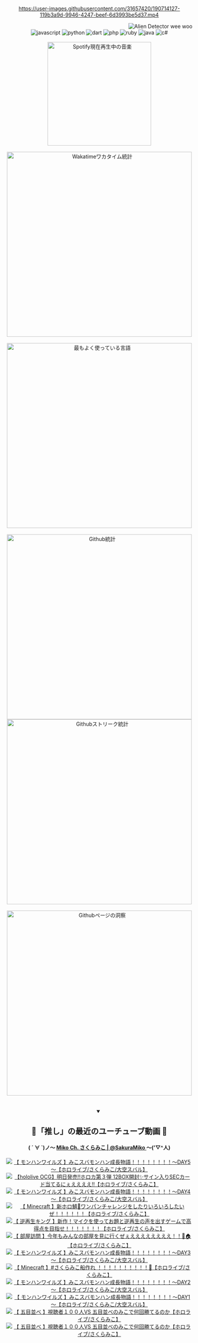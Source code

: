 <!-- START: HERO IMAGE GIF ////////// ////////// ////////// -->
<!-- <img src="@/../assets/img/gaming/ghost-of-tsushima.gif" width="100%"  alt="nellyXinwei's Hero Gif Image"/> -->
<!-- END: HERO IMAGE GIF ////////// ////////// ////////// -->

<div align="center" >  
  
<!-- START:ワンピース 第1015話「ルフィはRED ROCを使う」 -->
<https://user-images.githubusercontent.com/31657420/190714127-119b3a9d-9946-4247-beef-6d3993be5d37.mp4>
<!-- END:ワンピース 第1015話「ルフィはRED ROCを使う」 -->

<!-- START:VISITOR COUNTER -->
<div width="100%" align="right">
<img src="https://komarev.com/ghpvc/?username=nellyXinwei&label=🛸&color=grey&style=for-the-badge&labelcolor=ffffff" alt="Alien Detector wee woo"/>
</div>
<!-- END:VISITOR COUNTER -->

<!-- START: PROGRAMMING LANGUAGES -->
<!-- 色彩 Color Scheme:
#961E3A, #8A0D42, #5A0640, #4F265E, #2B355A, #3E759B, #CC4246,
#BB2649, #AD1052, #700750, #633075, #364270, #4E92C2, #FF5357
Sauce: https://www.webcreatorbox.com/inspiration/pantone-2023
-->

<img src="https://img.shields.io/badge/javascript%20-%23BB2649.svg?&style=for-the-badge&logo=javascript&logoColor=white&labelColor=961E3A" alt="javascript"/>
<img src="https://img.shields.io/badge/python%20-%23AD1052.svg?&style=for-the-badge&logo=python&logoColor=white&labelColor=8A0D42" alt="python" />
<img src="https://img.shields.io/badge/dart%20-%23700750.svg?&style=for-the-badge&logo=dart&logoColor=white&labelColor=5A0640" alt="dart"/>
<img src="https://img.shields.io/badge/php%20-%23633075.svg?&style=for-the-badge&logo=php&logoColor=white&labelColor=4F265E" alt="php"/>
<img src="https://img.shields.io/badge/ruby%20-%23364270.svg?&style=for-the-badge&logo=ruby&logoColor=white&labelColor=2B355A" alt="ruby"/>
<img src="https://img.shields.io/badge/java%20-%234E92C2.svg?&style=for-the-badge&logo=openjdk&logoColor=white&labelColor=3E759B" alt="java"/>
<img src="https://img.shields.io/badge/c%23-%23FF5357.svg?style=for-the-badge&logo=c-sharp&logoColor=white&labelColor=CC4246" alt="c#"/>  
<!-- END: PROGRAMMING LANGUAGES -->

<br>
<br>

<!-- START: MUSIC STATUS -->
  <!-- <a href="https://newojima-gsrs-20220114.vercel.app/api/now-playing?open">
    <img src="https://newojima-gsrs-20220114.vercel.app/api/now-playing" alt="Spotify現在再生中の音楽">
  </a> -->
  <img src="https://newojima-grss-20230114.vercel.app/api/spotify?border_color=transparent" alt="Spotify現在再生中の音楽" width="280px">
<!-- END: MUSIC STATUS -->

<br>
<br>

<!-- START: GITHUB STATUS -->
<!-- 色彩 Color Scheme:  #BB2649, #AD1052, #700750, #633075 -->
<img align="center" src="https://newojima-grs-20230109.vercel.app/api/wakatime?username=njtalba5127&layout=compact&langs_count=10&locale=ja&hide_title=false&title_color=fff&hide_border=true&text_color=fff&bg_color=BB2649,BB2649,633075,633075&hide=other,css,html,bash,xml,git%20config,makefile,properties,yaml,markdown,text,json,jsx" alt="Wakatimeワカタイム統計" width="500px"/>

<br>
<br>

<!-- 色彩 Color Scheme:  #633075, #364270, #4E92C2 -->
  <img align="center" src="https://newojima-grs-20230109.vercel.app/api/top-langs?username=njtalba5127&layout=compact&text_color=fff&icon_color=fff&hide_border=true&&locale=ja&hide_title=false&title_color=fff&include_all_commits=true&card_width=445&langs_count=11&hide=c%23,powershell,shaderlab,hlsl,makefile,jupyter%20notebook,python,html,css,shell,batchfile,less,liquid,hack,scss&bg_color=4F265E,633075,4E92C2" alt="最もよく使っている言語" width="500px"/>

<br>
<br>

<!-- 色彩 Color Scheme:  #4E92C2, #FF5357 -->
  <img align="center" src="https://newojima-grs-20230109.vercel.app/api?username=njtalba5127&rank_icon=github&show_icons=true&&locale=ja&title_color=fff&text_color=fff&icon_color=fff&hide_border=true&hide_title=false&count_private=true&include_all_commits=true&card_width=495&disable_animations=true&bg_color=4E92C2,4E92C2,FF5357" alt="Github統計" width="500px"/>

<br>

<img align="center" src="https://streak-stats.demolab.com?user=njtalba5127&theme=dark&hide_border=true&locale=ja&ring=BB2649&stroke=222222&background=151515&sideLabels=BB2649&currStreakLabel=ffffff&border=BB2649&fire=FF5357&currStreakNum=ffffff&sideNums=FF5357&dates=ffffff" alt="Githubストリーク統計" width="500px"/>

<br>
<br>

  <img align="center" width="500px" src="@/../assets/img/page-insights.svg" alt="Githubページの洞察"/>
  
</div>
<!-- END: GITHUB STATUS -->

<br>
<br>

<div align="center">
<details open>
  <summary>

  </summary>

  <h2 align="center">🌸「推し」の最近のユーチューブ動画 🌸</h2>
  <h4>
  ( ´ ∀ `)ノ～ 
  <a href="https://www.youtube.com/@SakuraMiko">Miko Ch. さくらみこ | @SakuraMiko
  </a>
   ～('▽^人)
  </h4>

  <!-- BEGIN YOUTUBE-CARDS -->
<a href="https://www.youtube.com/watch?v=C2H5_rwrAdI"><img src="https://ytcards.demolab.com/?id=C2H5_rwrAdI&title=%E3%80%90+%E3%83%A2%E3%83%B3%E3%83%8F%E3%83%B3%E3%83%AF%E3%82%A4%E3%83%AB%E3%82%BA+%E3%80%91%E3%81%BF%E3%81%93%E3%82%B9%E3%83%90%E3%83%A2%E3%83%B3%E3%83%8F%E3%83%B3%E6%88%90%E9%95%B7%E7%89%A9%E8%AA%9E%EF%BC%81%EF%BC%81%EF%BC%81%EF%BC%81%EF%BC%81%EF%BC%81%EF%BC%81%EF%BC%81%EF%BD%9EDAY5%EF%BD%9E%E3%80%90%E3%83%9B%E3%83%AD%E3%83%A9%E3%82%A4%E3%83%96%2F%E3%81%95%E3%81%8F%E3%82%89%E3%81%BF%E3%81%93%2F%E5%A4%A7%E7%A9%BA%E3%82%B9%E3%83%90%E3%83%AB%E3%80%91&lang=ja&timestamp=1742722463&background_color=%230d1117&title_color=%23ffffff&stats_color=%23dedede&max_title_lines=1&width=187&border_radius=5&duration=0" alt="【 モンハンワイルズ 】みこスバモンハン成長物語！！！！！！！！～DAY5～【ホロライブ/さくらみこ/大空スバル】" title="【 モンハンワイルズ 】みこスバモンハン成長物語！！！！！！！！～DAY5～【ホロライブ/さくらみこ/大空スバル】"></a>
<a href="https://www.youtube.com/watch?v=-8ZHJa24LJ4"><img src="https://ytcards.demolab.com/?id=-8ZHJa24LJ4&title=%E3%80%90hololive+OCG%E3%80%91%E6%98%8E%E6%97%A5%E7%99%BA%E5%A3%B2%E2%80%BC%E3%83%9B%E3%83%AD%E3%82%AB%E7%AC%AC%EF%BC%93%E5%BC%BE+12BOX%E9%96%8B%E5%B0%81%E2%9C%A8%E3%82%B5%E3%82%A4%E3%83%B3%E5%85%A5%E3%82%8ASEC%E3%82%AB%E3%83%BC%E3%83%89%E5%BD%93%E3%81%A6%E3%82%8B%E3%81%AB%E3%81%87%E3%81%88%E3%81%88%E3%81%88%E3%81%88%E2%80%BC%E3%80%90%E3%83%9B%E3%83%AD%E3%83%A9%E3%82%A4%E3%83%96%2F%E3%81%95%E3%81%8F%E3%82%89%E3%81%BF%E3%81%93%E3%80%91&lang=ja&timestamp=1742475608&background_color=%230d1117&title_color=%23ffffff&stats_color=%23dedede&max_title_lines=1&width=187&border_radius=5&duration=6617" alt="【hololive OCG】明日発売‼ホロカ第３弾 12BOX開封✨サイン入りSECカード当てるにぇええええ‼【ホロライブ/さくらみこ】" title="【hololive OCG】明日発売‼ホロカ第３弾 12BOX開封✨サイン入りSECカード当てるにぇええええ‼【ホロライブ/さくらみこ】"></a>
<a href="https://www.youtube.com/watch?v=KI4UKg3Kcg4"><img src="https://ytcards.demolab.com/?id=KI4UKg3Kcg4&title=%E3%80%90+%E3%83%A2%E3%83%B3%E3%83%8F%E3%83%B3%E3%83%AF%E3%82%A4%E3%83%AB%E3%82%BA+%E3%80%91%E3%81%BF%E3%81%93%E3%82%B9%E3%83%90%E3%83%A2%E3%83%B3%E3%83%8F%E3%83%B3%E6%88%90%E9%95%B7%E7%89%A9%E8%AA%9E%EF%BC%81%EF%BC%81%EF%BC%81%EF%BC%81%EF%BC%81%EF%BC%81%EF%BC%81%EF%BC%81%EF%BD%9EDAY4%EF%BD%9E%E3%80%90%E3%83%9B%E3%83%AD%E3%83%A9%E3%82%A4%E3%83%96%2F%E3%81%95%E3%81%8F%E3%82%89%E3%81%BF%E3%81%93%2F%E5%A4%A7%E7%A9%BA%E3%82%B9%E3%83%90%E3%83%AB%E3%80%91&lang=ja&timestamp=1742401621&background_color=%230d1117&title_color=%23ffffff&stats_color=%23dedede&max_title_lines=1&width=187&border_radius=5&duration=11134" alt="【 モンハンワイルズ 】みこスバモンハン成長物語！！！！！！！！～DAY4～【ホロライブ/さくらみこ/大空スバル】" title="【 モンハンワイルズ 】みこスバモンハン成長物語！！！！！！！！～DAY4～【ホロライブ/さくらみこ/大空スバル】"></a>
<a href="https://www.youtube.com/watch?v=Lvnu_lAcdxI"><img src="https://ytcards.demolab.com/?id=Lvnu_lAcdxI&title=%E3%80%90+Minecraft+%E3%80%91%E6%96%B0%E3%83%9B%E3%83%AD%E9%AF%96%F0%9F%8C%B1%E3%83%AF%E3%83%B3%E3%83%91%E3%83%B3%E3%83%81%E3%83%A3%E3%83%AC%E3%83%B3%E3%82%B8%E3%82%92%E3%81%97%E3%81%9F%E3%82%8A%E3%81%84%E3%82%8D%E3%81%84%E3%82%8D%E3%81%97%E3%81%9F%E3%81%84%E3%81%9C%EF%BC%81%EF%BC%81%EF%BC%81%EF%BC%81%EF%BC%81%EF%BC%81%E3%80%90%E3%83%9B%E3%83%AD%E3%83%A9%E3%82%A4%E3%83%96%2F%E3%81%95%E3%81%8F%E3%82%89%E3%81%BF%E3%81%93%E3%80%91&lang=ja&timestamp=1742316044&background_color=%230d1117&title_color=%23ffffff&stats_color=%23dedede&max_title_lines=1&width=187&border_radius=5&duration=15157" alt="【 Minecraft 】新ホロ鯖🌱ワンパンチャレンジをしたりいろいろしたいぜ！！！！！！【ホロライブ/さくらみこ】" title="【 Minecraft 】新ホロ鯖🌱ワンパンチャレンジをしたりいろいろしたいぜ！！！！！！【ホロライブ/さくらみこ】"></a>
<a href="https://www.youtube.com/watch?v=lWESBbpBclU"><img src="https://ytcards.demolab.com/?id=lWESBbpBclU&title=%E3%80%90+%E9%80%86%E5%86%8D%E7%94%9F%E3%82%AD%E3%83%B3%E3%82%B0+%E3%80%91%E6%96%B0%E4%BD%9C%EF%BC%81%E3%83%9E%E3%82%A4%E3%82%AF%E3%82%92%E4%BD%BF%E3%81%A3%E3%81%A6%E3%81%8A%E9%A1%8C%E3%81%A8%E9%80%86%E5%86%8D%E7%94%9F%E3%81%AE%E5%A3%B0%E3%82%92%E5%87%BA%E3%81%99%E3%82%B2%E3%83%BC%E3%83%A0%E3%81%A7%E9%AB%98%E5%BE%97%E7%82%B9%E3%82%92%E7%9B%AE%E6%8C%87%E3%81%9B%EF%BC%81%EF%BC%81%EF%BC%81%EF%BC%81%EF%BC%81%EF%BC%81%EF%BC%81%E3%80%90%E3%83%9B%E3%83%AD%E3%83%A9%E3%82%A4%E3%83%96%2F%E3%81%95%E3%81%8F%E3%82%89%E3%81%BF%E3%81%93%E3%80%91&lang=ja&timestamp=1742298156&background_color=%230d1117&title_color=%23ffffff&stats_color=%23dedede&max_title_lines=1&width=187&border_radius=5&duration=5472" alt="【 逆再生キング 】新作！マイクを使ってお題と逆再生の声を出すゲームで高得点を目指せ！！！！！！！【ホロライブ/さくらみこ】" title="【 逆再生キング 】新作！マイクを使ってお題と逆再生の声を出すゲームで高得点を目指せ！！！！！！！【ホロライブ/さくらみこ】"></a>
<a href="https://www.youtube.com/watch?v=xhKgulrl950"><img src="https://ytcards.demolab.com/?id=xhKgulrl950&title=%E3%80%90+%E9%83%A8%E5%B1%8B%E8%A8%AA%E5%95%8F+%E3%80%91%E4%BB%8A%E5%B9%B4%E3%82%82%E3%81%BF%E3%82%93%E3%81%AA%E3%81%AE%E9%83%A8%E5%B1%8B%E3%82%92%E8%A6%8B%E3%81%AB%E8%A1%8C%E3%81%8F%E3%81%9C%E3%81%87%E3%81%88%E3%81%88%E3%81%88%E3%81%88%E3%81%88%E3%81%88%E3%81%88%E3%81%88%EF%BC%81%EF%BC%81%F0%9F%8C%B8%F0%9F%8F%A0%E3%80%90%E3%83%9B%E3%83%AD%E3%83%A9%E3%82%A4%E3%83%96%2F%E3%81%95%E3%81%8F%E3%82%89%E3%81%BF%E3%81%93%E3%80%91&lang=ja&timestamp=1742223534&background_color=%230d1117&title_color=%23ffffff&stats_color=%23dedede&max_title_lines=1&width=187&border_radius=5&duration=8579" alt="【 部屋訪問 】今年もみんなの部屋を見に行くぜぇええええええええ！！🌸🏠【ホロライブ/さくらみこ】" title="【 部屋訪問 】今年もみんなの部屋を見に行くぜぇええええええええ！！🌸🏠【ホロライブ/さくらみこ】"></a>
<a href="https://www.youtube.com/watch?v=bPZM-OfXBII"><img src="https://ytcards.demolab.com/?id=bPZM-OfXBII&title=%E3%80%90+%E3%83%A2%E3%83%B3%E3%83%8F%E3%83%B3%E3%83%AF%E3%82%A4%E3%83%AB%E3%82%BA+%E3%80%91%E3%81%BF%E3%81%93%E3%82%B9%E3%83%90%E3%83%A2%E3%83%B3%E3%83%8F%E3%83%B3%E6%88%90%E9%95%B7%E7%89%A9%E8%AA%9E%EF%BC%81%EF%BC%81%EF%BC%81%EF%BC%81%EF%BC%81%EF%BC%81%EF%BC%81%EF%BC%81%EF%BD%9EDAY3%EF%BD%9E%E3%80%90%E3%83%9B%E3%83%AD%E3%83%A9%E3%82%A4%E3%83%96%2F%E3%81%95%E3%81%8F%E3%82%89%E3%81%BF%E3%81%93%2F%E5%A4%A7%E7%A9%BA%E3%82%B9%E3%83%90%E3%83%AB%E3%80%91&lang=ja&timestamp=1742140310&background_color=%230d1117&title_color=%23ffffff&stats_color=%23dedede&max_title_lines=1&width=187&border_radius=5&duration=12803" alt="【 モンハンワイルズ 】みこスバモンハン成長物語！！！！！！！！～DAY3～【ホロライブ/さくらみこ/大空スバル】" title="【 モンハンワイルズ 】みこスバモンハン成長物語！！！！！！！！～DAY3～【ホロライブ/さくらみこ/大空スバル】"></a>
<a href="https://www.youtube.com/watch?v=e9ylccCckIs"><img src="https://ytcards.demolab.com/?id=e9ylccCckIs&title=%E3%80%90+Minecraft+%E3%80%91%23%E3%81%95%E3%81%8F%E3%82%89%E3%81%BF%E3%81%93%E8%88%B9%E4%BD%9C%E3%82%8C+%EF%BC%81%EF%BC%81%EF%BC%81%EF%BC%81%EF%BC%81%EF%BC%81%EF%BC%81%EF%BC%81%EF%BC%81%EF%BC%81%F0%9F%9A%A2%E3%80%90%E3%83%9B%E3%83%AD%E3%83%A9%E3%82%A4%E3%83%96%2F%E3%81%95%E3%81%8F%E3%82%89%E3%81%BF%E3%81%93%E3%80%91&lang=ja&timestamp=1742057250&background_color=%230d1117&title_color=%23ffffff&stats_color=%23dedede&max_title_lines=1&width=187&border_radius=5&duration=12586" alt="【 Minecraft 】#さくらみこ船作れ ！！！！！！！！！！🚢【ホロライブ/さくらみこ】" title="【 Minecraft 】#さくらみこ船作れ ！！！！！！！！！！🚢【ホロライブ/さくらみこ】"></a>
<a href="https://www.youtube.com/watch?v=-JC7XZo-DOM"><img src="https://ytcards.demolab.com/?id=-JC7XZo-DOM&title=%E3%80%90+%E3%83%A2%E3%83%B3%E3%83%8F%E3%83%B3%E3%83%AF%E3%82%A4%E3%83%AB%E3%82%BA+%E3%80%91%E3%81%BF%E3%81%93%E3%82%B9%E3%83%90%E3%83%A2%E3%83%B3%E3%83%8F%E3%83%B3%E6%88%90%E9%95%B7%E7%89%A9%E8%AA%9E%EF%BC%81%EF%BC%81%EF%BC%81%EF%BC%81%EF%BC%81%EF%BC%81%EF%BC%81%EF%BC%81%EF%BD%9EDAY2%EF%BD%9E%E3%80%90%E3%83%9B%E3%83%AD%E3%83%A9%E3%82%A4%E3%83%96%2F%E3%81%95%E3%81%8F%E3%82%89%E3%81%BF%E3%81%93%2F%E5%A4%A7%E7%A9%BA%E3%82%B9%E3%83%90%E3%83%AB%E3%80%91&lang=ja&timestamp=1741881289&background_color=%230d1117&title_color=%23ffffff&stats_color=%23dedede&max_title_lines=1&width=187&border_radius=5&duration=15104" alt="【 モンハンワイルズ 】みこスバモンハン成長物語！！！！！！！！～DAY2～【ホロライブ/さくらみこ/大空スバル】" title="【 モンハンワイルズ 】みこスバモンハン成長物語！！！！！！！！～DAY2～【ホロライブ/さくらみこ/大空スバル】"></a>
<a href="https://www.youtube.com/watch?v=prYdKNbj8cQ"><img src="https://ytcards.demolab.com/?id=prYdKNbj8cQ&title=%E3%80%90+%E3%83%A2%E3%83%B3%E3%83%8F%E3%83%B3%E3%83%AF%E3%82%A4%E3%83%AB%E3%82%BA+%E3%80%91%E3%81%BF%E3%81%93%E3%82%B9%E3%83%90%E3%83%A2%E3%83%B3%E3%83%8F%E3%83%B3%E6%88%90%E9%95%B7%E7%89%A9%E8%AA%9E%EF%BC%81%EF%BC%81%EF%BC%81%EF%BC%81%EF%BC%81%EF%BC%81%EF%BC%81%EF%BC%81%EF%BD%9EDAY1%EF%BD%9E%E3%80%90%E3%83%9B%E3%83%AD%E3%83%A9%E3%82%A4%E3%83%96%2F%E3%81%95%E3%81%8F%E3%82%89%E3%81%BF%E3%81%93%2F%E5%A4%A7%E7%A9%BA%E3%82%B9%E3%83%90%E3%83%AB%E3%80%91&lang=ja&timestamp=1741794370&background_color=%230d1117&title_color=%23ffffff&stats_color=%23dedede&max_title_lines=1&width=187&border_radius=5&duration=11882" alt="【 モンハンワイルズ 】みこスバモンハン成長物語！！！！！！！！～DAY1～【ホロライブ/さくらみこ/大空スバル】" title="【 モンハンワイルズ 】みこスバモンハン成長物語！！！！！！！！～DAY1～【ホロライブ/さくらみこ/大空スバル】"></a>
<a href="https://www.youtube.com/watch?v=UfYj_25d8Xg"><img src="https://ytcards.demolab.com/?id=UfYj_25d8Xg&title=%E3%80%90+%E4%BA%94%E7%9B%AE%E4%B8%A6%E3%81%B9+%E3%80%91%E8%A6%96%E8%81%B4%E8%80%85%EF%BC%91%EF%BC%90%EF%BC%90%E4%BA%BAVS+%E4%BA%94%E7%9B%AE%E4%B8%A6%E3%81%B9%E3%81%AE%E3%81%BF%E3%81%93%E3%81%A7%E4%BD%95%E5%9B%9E%E5%8B%9D%E3%81%A6%E3%82%8B%E3%81%AE%E3%81%8B%E3%80%90%E3%83%9B%E3%83%AD%E3%83%A9%E3%82%A4%E3%83%96%2F%E3%81%95%E3%81%8F%E3%82%89%E3%81%BF%E3%81%93%E3%80%91&lang=ja&timestamp=1741720002&background_color=%230d1117&title_color=%23ffffff&stats_color=%23dedede&max_title_lines=1&width=187&border_radius=5&duration=19944" alt="【 五目並べ 】視聴者１００人VS 五目並べのみこで何回勝てるのか【ホロライブ/さくらみこ】" title="【 五目並べ 】視聴者１００人VS 五目並べのみこで何回勝てるのか【ホロライブ/さくらみこ】"></a>
<a href="https://www.youtube.com/watch?v=ViImt7LeJMA"><img src="https://ytcards.demolab.com/?id=ViImt7LeJMA&title=%E3%80%90+%E4%BA%94%E7%9B%AE%E4%B8%A6%E3%81%B9+%E3%80%91%E8%A6%96%E8%81%B4%E8%80%85%EF%BC%91%EF%BC%90%EF%BC%90%E4%BA%BAVS+%E4%BA%94%E7%9B%AE%E4%B8%A6%E3%81%B9%E3%81%AE%E3%81%BF%E3%81%93%E3%81%A7%E4%BD%95%E5%9B%9E%E5%8B%9D%E3%81%A6%E3%82%8B%E3%81%AE%E3%81%8B%E3%80%90%E3%83%9B%E3%83%AD%E3%83%A9%E3%82%A4%E3%83%96%2F%E3%81%95%E3%81%8F%E3%82%89%E3%81%BF%E3%81%93%E3%80%91&lang=ja&timestamp=1741699322&background_color=%230d1117&title_color=%23ffffff&stats_color=%23dedede&max_title_lines=1&width=187&border_radius=5&duration=891" alt="【 五目並べ 】視聴者１００人VS 五目並べのみこで何回勝てるのか【ホロライブ/さくらみこ】" title="【 五目並べ 】視聴者１００人VS 五目並べのみこで何回勝てるのか【ホロライブ/さくらみこ】"></a>
<!-- END YOUTUBE-CARDS -->

</div>
  
</details>
